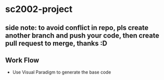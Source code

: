 # sc2002-project
## side note: to avoid conflict in repo, pls create another branch and push your code, then create pull request to merge, thanks :D

## Work Flow
- Use Visual Paradigm to generate the base code